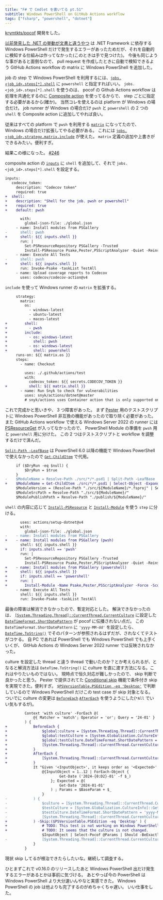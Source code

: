 ```yaml
---
title: "F# で Cmdlet を書いてる pt.51"
subtitle: Windows PowerShell on GitHub Actions workflow
tags: ["fsharp", "powershell", "dotnet"]
---
```


[krymtkts/pocof](https://github.com/krymtkts/pocof) 開発をした。

[以前発見した .NET の挙動が文書と違うやつ](/posts/2024-10-06-writing-cmdlet-in-fsharp-pt50.html) は .NET Framework に依存する Windows PowerShell だけで発生するエラーがあったためだが、それを自動的に検知する仕組みは作ってなかった(このときは手で見つけた)。
今後も同じような事があると面倒なので、 pull request を作成したときに自動で検知できるよう GitHub Actions workflow の matrix に Windows PowerShell を追加した。

job の step で Windows PowerShell を利用するには、[`jobs.<job_id>.steps[*].shell`](https://docs.github.com/en/actions/writing-workflows/workflow-syntax-for-github-actions#jobsjob_idstepsshell) に `powershell` と指定すればいい。
`jobs.<job_id>.steps[*].shell` を使うのは、 pocof の Github Actions workflow は処理を共通化するのに [Composite action](https://docs.github.com/en/actions/sharing-automations/creating-actions/creating-a-composite-action) を使ってるからで、 step ごとに指定する必要があるから(確か)。
当然コレを使えるのは platform が Windows の場合だけ。
job runner が Windows の場合だけ `pwsh` と `powershell` の 2 つの `shell` を Composite action に追加してやれば良い。

従来はすべての platform で `pwsh` を利用する [`matrix`](https://docs.github.com/en/actions/writing-workflows/workflow-syntax-for-github-actions#jobsjob_idstrategymatrix) になってたので、 Windows の場合だけ拡張してやる必要がある。
これには [`jobs.<job_id>.strategy.matrix.include`](https://docs.github.com/en/actions/writing-workflows/choosing-what-your-workflow-does/running-variations-of-jobs-in-a-workflow#expanding-or-adding-matrix-configurations) が使えた。
`matrix` 定義の追加や上書きができるみたい。便利すぎ。

結果この様になった。 [#246](https://github.com/krymtkts/pocof/pull/246)

composite action の [`inputs`](https://docs.github.com/en/actions/sharing-automations/creating-actions/metadata-syntax-for-github-actions#inputs) に `shell` を追加して、それで `jobs.<job_id>.steps[*].shell` を設定する。

```diff
inputs:
   codecov_token:
     description: "Codecov token"
     required: true
+  shell:
+    description: "Shell for the job. pwsh or powershell"
+    required: true
+    default: pwsh
```

```diff
       with:
         global-json-file: ./global.json
     - name: Install modules from PSGallery
-      shell: pwsh
+      shell: ${{ inputs.shell }}
       run: |
         Set-PSResourceRepository PSGallery -Trusted
         Install-PSResource Psake,Pester,PSScriptAnalyzer -Quiet -Reinstall -Scope CurrentUser
     - name: Execute All Tests
-      shell: pwsh
+      shell: ${{ inputs.shell }}
       run: Invoke-Psake -taskList TestAll
     - name: Upload coverage reports to Codecov
       uses: codecov/codecov-action@v4
```

`include` を使って Windows runner の `matrix` を拡張する。

```diff
     strategy:
       matrix:
         os:
           - windows-latest
           - ubuntu-latest
           - macos-latest
+        shell:
+          - pwsh
+        include:
+          - os: windows-latest
+            shell: pwsh
+          - os: windows-latest
+            shell: powershell
     runs-on: ${{ matrix.os }}
     steps:
       - name: Checkout
```

```diff
         uses: ./.github/actions/test
         with:
           codecov_token: ${{ secrets.CODECOV_TOKEN }}
+          shell: ${{ matrix.shell }}
       - name: Run Snyk to check for vulnerabilities
         uses: snyk/actions/dotnet@master
         # snyk/actions uses Container action that is only supported on Linux.
```

これで完成かと思いきや、 3 つ障害があった。
まず [Pester](https://github.com/pester/Pester) 用のテストスクリプトに Windows PowerShell 非互換の機能があったので取り除く必要があった。
また GitHub Actions workflow で使える Windows Server 2022 の runner には [PSResourceGet](https://github.com/PowerShell/PSResourceGet) が入ってなかったので、 PowerShell Module の準備を `pwsh` 用と `powershell` 用に分けた。
この 2 つはテストスクリプトと workflow を調整するだけで済んだ。

[`Split-Path -LeafBase`](https://learn.microsoft.com/en-us/powershell/module/microsoft.powershell.management/split-path?view=powershell-7.4#-leafbase) は PowerShell 6.0 以降の機能で Windows PowerShell で使えなかったので [`Get-ChildItem`](https://learn.microsoft.com/en-us/powershell/module/microsoft.powershell.management/get-childitem?view=powershell-7.4) で代用。

```diff
     if ($DryRun -eq $null) {
         $DryRun = $true
     }
-    $ModuleName = Resolve-Path ./src/*/*.psd1 | Split-Path -LeafBase
+    $ModuleName = Get-ChildItem ./src/*/*.psd1 | Select-Object -ExpandProperty BaseName
     $ModuleVersion = (Resolve-Path "./src/${ModuleName}/*.fsproj" | Select-Xml '//Version/text()').Node.Value
     $ModuleSrcPath = Resolve-Path "./src/${ModuleName}/"
     $ModulePublishPath = Resolve-Path "./publish/${ModuleName}/"
```

`shell` の内容に応じて [`Install-PSResource`](https://learn.microsoft.com/en-us/powershell/module/microsoft.powershell.psresourceget/install-psresource?view=powershellget-3.x) と [`Install-Module`](https://learn.microsoft.com/en-us/powershell/module/powershellget/install-module?view=powershellget-2.x) を使う `step` に分ける。

```diff
       uses: actions/setup-dotnet@v4
       with:
         global-json-file: ./global.json
-    - name: Install modules from PSGallery
+    - name: Install modules from PSGallery (pwsh)
       shell: ${{ inputs.shell }}
+      if: inputs.shell == 'pwsh'
       run: |
         Set-PSResourceRepository PSGallery -Trusted
         Install-PSResource Psake,Pester,PSScriptAnalyzer -Quiet -Reinstall -Scope CurrentUser
+    - name: Install modules from PSGallery (powershell)
+      shell: ${{ inputs.shell }}
+      if: inputs.shell == 'powershell'
+      run: |
+        Install-Module -Name Psake,Pester,PSScriptAnalyzer -Force -Scope CurrentUser -Repository PSGallery -SkipPublisherCheck
     - name: Execute All Tests
       shell: ${{ inputs.shell }}
       run: Invoke-Psake -taskList TestAll
```

最後の障害は解消できなかったので、暫定対応とした。
解決できなかったのは、 [`[System.Threading.Thread]::CurrentThread.CurrentCulture`](https://learn.microsoft.com/ja-jp/dotnet/api/system.threading.thread.currentculture?view=net-8.0) に設定した [`DateTimeFormat.ShortDatePattern`](https://learn.microsoft.com/en-us/dotnet/api/system.globalization.datetimeformatinfo.shortdatepattern?view=net-8.0) が pocof に伝播されない点だ。
この `DateTimeFormat.ShortDatePattern` に `'yyyy-MM-dd'` を設定したら、 [`DateTime.ToString()`](https://learn.microsoft.com/en-us/dotnet/api/system.datetime.tostring?view=net-8.0) でそのパターンが参照されるはずだが、されなくてテストがコケる。
自 PC であれば PowerShell でも Windows PowerShell でも上手くいくが、 GitHub Actions の Windows Server 2022 runner では反映されなかった。

culture を設定した thread と違う thread で動いたのか？とか考えられるが、となると解消方法は `DateTime.ToString()` に culture を直に渡す方法になる。これはやりたいものではない。
現時点で恒久対応が難しかったので、 skip 判断で良かったと思う。
Pester で提供されてた [Conditional skip](https://pester.dev/docs/usage/skip#conditional-skip) 機能で条件付き skip を実現できた。便利すぎ。
[`$PSVersionTable.PSEdition -eq 'Desktop'`](https://learn.microsoft.com/en-us/powershell/module/microsoft.powershell.core/about/about_powershell_editions?view=powershell-7.4#long-description) で判断しているので Windows PowerShell だけこの test case が skip 対象となる。
ついでに culture の変更は [`BeforeEach`](https://pester.dev/docs/commands/BeforeEach) [`AfterEach`](https://pester.dev/docs/commands/AfterEach) を使うようにした(`*All` でいい気もするが)。

```diff
         Context 'with culture' -ForEach @(
             @{ Matcher = 'match'; Operator = 'or'; Query = '24-01' }
         ) {
+            BeforeEach {
+                $global:culture = [System.Threading.Thread]::CurrentThread.CurrentCulture
+                $global:testCulture = [System.Globalization.CultureInfo]::GetCultureInfo('en-US').Clone()
+                $global:testCulture.DateTimeFormat.ShortDatePattern = 'yyyy-MM-dd'
+                [System.Threading.Thread]::CurrentThread.CurrentCulture = $global:testCulture
+            }
+            AfterEach {
+                [System.Threading.Thread]::CurrentThread.CurrentCulture = $global:culture
+            }
             It "Given '<InputObject>', it keeps order as '<Expected>'." -TestCases @(
                 @{InputObject = 1..12 | ForEach-Object {
                         Get-Date ('2024-{0:D2}-01' -f $_)
                     }; Expected = @(
                         Get-Date '2024-01-01'
                     ) ; Params = $BaseParam + $_
                 }
-            ) {
-                $culture = [System.Threading.Thread]::CurrentThread.CurrentCulture
-                $testCulture = [System.Globalization.CultureInfo]::GetCultureInfo('en-US').Clone()
-                $testCulture.DateTimeFormat.ShortDatePattern = 'yyyy-MM-dd'
-                [System.Threading.Thread]::CurrentThread.CurrentCulture = $testCulture
+            ) -Skip:($PSVersionTable.PSEdition -eq 'Desktop' ) {
+                # TODO: This test is not working on Windows PowerShell on GitHub Actions. It works well locally.
+                # TODO: It seems that the culture is not changed.
                 $InputObject | Select-Pocof @Params | Should -BeExactly -ExpectedValue $Expected
-                [System.Threading.Thread]::CurrentThread.CurrentCulture = $culture
             }
         }

```

現状 skip してるが根治できたらしたいな。継続して調査する。

ひとまずこれで v0.16.0 のリリースしたあと Windows PowerShell 出だけ発生するエラーがあるとかは事前に気づける。
あとやっぱ今の PowerShell は Windows PowerShell より大分速いんやなと実感できた。 Windows PowerShell の job は他よりも完了するのがめちゃくちゃ遅い。
いい仕事をした。
